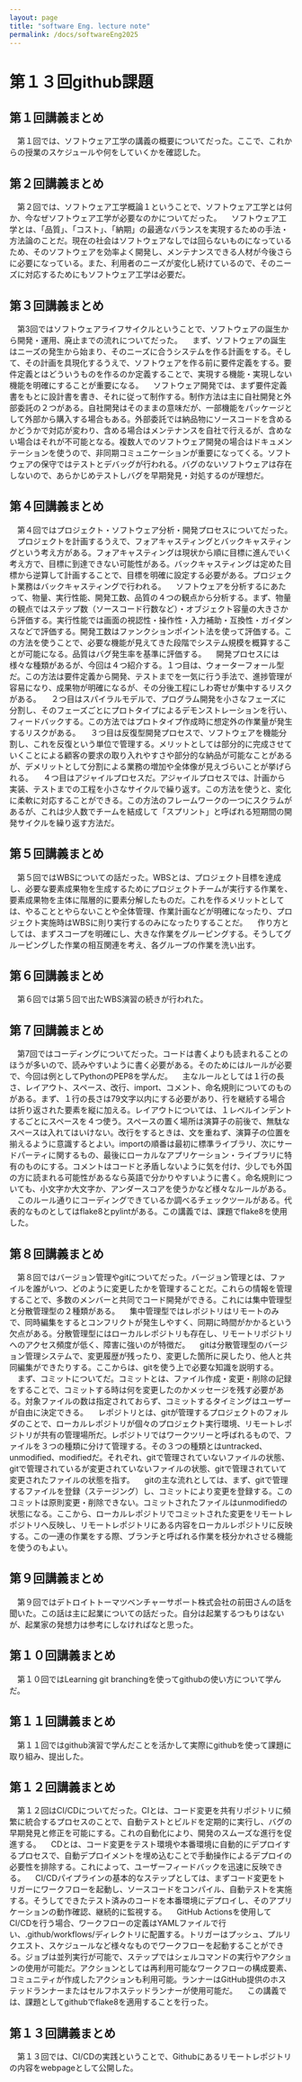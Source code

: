 ```yaml
---
layout: page
title: "software Eng. lecture note"
permalink: /docs/softwareEng2025
---
```




# 第１３回github課題

## 第１回講義まとめ
　第１回では、ソフトウェア工学の講義の概要についてだった。ここで、これからの授業のスケジュールや何をしていくかを確認した。

## 第２回講義まとめ
　第２回では、ソフトウェア工学概論１ということで、ソフトウェア工学とは何か、今なぜソフトウェア工学が必要なのかについてだった。
　ソフトウェア工学とは、「品質」、「コスト」、「納期」の最適なバランスを実現するための手法・方法論のことだ。現在の社会はソフトウェアなしでは回らないものになっているため、そのソフトウェアを効率よく開発し、メンテナンスできる人材が今後さらに必要になっている。また、利用者のニーズが変化し続けているので、そのニーズに対応するためにもソフトウェア工学は必要だ。

## 第３回講義まとめ
　第3回ではソフトウェアライフサイクルということで、ソフトウェアの誕生から開発・運用、廃止までの流れについてだった。
　まず、ソフトウェアの誕生はニーズの発生から始まり、そのニーズに合うシステムを作る計画をする。そして、その計画を具現化するうえで、ソフトウェアを作る前に要件定義をする。要件定義とはどういうものを作るのか定義することで、実現する機能・実現しない機能を明確にすることが重要になる。
　ソフトウェア開発では、まず要件定義書をもとに設計書を書き、それに従って制作する。制作方法は主に自社開発と外部委託の２つがある。自社開発はそのままの意味だが、一部機能をパッケージとして外部から購入する場合もある。外部委託では納品物にソースコードを含めるかどうかで対応が変わり、含める場合はメンテナンスを自社で行えるが、含めない場合はそれが不可能となる。複数人でのソフトウェア開発の場合はドキュメンテーションを使うので、非同期コミュニケーションが重要になってくる。ソフトウェアの保守ではテストとデバッグが行われる。バグのないソフトウェアは存在しないので、あらかじめテストしバグを早期発見・対処するのが理想だ。

## 第４回講義まとめ
　第４回ではプロジェクト・ソフトウェア分析・開発プロセスについてだった。
　プロジェクトを計画するうえで、フォアキャスティングとバックキャスティングという考え方がある。フォアキャスティングは現状から順に目標に進んでいく考え方で、目標に到達できない可能性がある。バックキャスティングは定めた目標から逆算して計画することで、目標を明確に設定する必要がある。プロジェクト業務はバックキャスティングで行われる。
　ソフトウェアを分析するにあたって、物量、実行性能、開発工数、品質の４つの観点から分析する。まず、物量の観点ではステップ数（ソースコード行数など）・オブジェクト容量の大きさから評価する。実行性能では画面の視認性・操作性・入力補助・互換性・ガイダンスなどで評価する。開発工数はファンクションポイント法を使って評価する。この方法を使うことで、必要な機能が見えてきた段階でシステム規模を概算することが可能になる。品質はバグ発生率を基準に評価する。
　開発プロセスには様々な種類があるが、今回は４つ紹介する。１つ目は、ウォーターフォール型だ。この方法は要件定義から開発、テストまでを一気に行う手法で、進捗管理が容易になり、成果物が明確になるが、その分後工程にしわ寄せが集中するリスクがある。
　２つ目はスパイラルモデルで、プログラム開発を小さなフェーズに分割し、そのフェーズごとにプロトタイプによるデモンストレーションを行い、フィードバックする。この方法ではプロトタイプ作成時に想定外の作業量が発生するリスクがある。
　３つ目は反復型開発プロセスで、ソフトウェアを機能分割し、これを反復という単位で管理する。メリットとしては部分的に完成させていくことによる顧客の要求の取り入れやすさや部分的な納品が可能なことがあるが、デメリットとして分割による業務の増加や全体像が見えづらいことが挙げられる。
　４つ目はアジャイルプロセスだ。アジャイルプロセスでは、計画から実装、テストまでの工程を小さなサイクルで繰り返す。この方法を使うと、変化に柔軟に対応することができる。この方法のフレームワークの一つにスクラムがあるが、これは少人数でチームを結成して「スプリント」と呼ばれる短期間の開発サイクルを繰り返す方法だ。

## 第５回講義まとめ
　第５回ではWBSについての話だった。WBSとは、プロジェクト目標を達成し、必要な要素成果物を生成するためにプロジェクトチームが実行する作業を、要素成果物を主体に階層的に要素分解したものだ。これを作るメリットとしては、やることとやらないことや全体管理、作業計画などが明確になったり、プロジェクト実施時はWBSに則り実行するのみになったりすることだ。
　作り方としては、まずスコープを明確にし、大きな作業をグルーピングする。そうしてグルーピングした作業の相互関連を考え、各グループの作業を洗い出す。

## 第６回講義まとめ
　第６回では第５回で出たWBS演習の続きが行われた。

## 第７回講義まとめ
　第7回ではコーディングについてだった。コードは書くよりも読まれることのほうが多いので、読みやすいように書く必要がある。そのためにはルールが必要で、今回は例としてPythonのPEP8を学んだ。
　主なルールとしては１行の長さ、レイアウト、スペース、改行、import、コメント、命名規則についてのものがある。まず、１行の長さは79文字以内にする必要があり、行を継続する場合は折り返された要素を縦に加える。レイアウトについては、１レベルインデントするごとにスペースを４つ使う。スペースの置く場所は演算子の前後で、無駄なスペースは入れてはいけない。改行をするときは、文を重ねず、演算子の位置を揃えるように意識するとよい。importの順番は最初に標準ライブラリ、次にサードパーティに関するもの、最後にローカルなアプリケーション・ライブラリに特有のものにする。コメントはコードと矛盾しないように気を付け、少しでも外国の方に読まれる可能性があるなら英語で分かりやすいように書く。命名規則についても、小文字か大文字か、アンダースコアを使うかなど様々なルールがある。
　このルール通りにコーディングできているか調べるチェックツールがある。代表的なものとしてはflake8とpylintがある。この講義では、課題でflake8を使用した。

## 第８回講義まとめ
　第８回ではバージョン管理やgitについてだった。バージョン管理とは、ファイルを誰がいつ、どのように変更したかを管理することだ。これらの情報を管理することで、多数のメンバーと共同でコード開発ができる。これには集中管理型と分散管理型の２種類がある。
　集中管理型ではレポジトリはリモートのみで、同時編集をするとコンフリクトが発生しやすく、同期に時間がかかるという欠点がある。分散管理型にはローカルレポジトリも存在し、リモートリポジトリへのアクセス頻度が低く、障害に強いのが特徴だ。
　gitは分散管理型のバージョン管理システムで、変更履歴が残ったり、変更した箇所に戻したり、他人と共同編集ができたりする。ここからは、gitを使う上で必要な知識を説明する。
　まず、コミットについてだ。コミットとは、ファイル作成・変更・削除の記録をすることで、コミットする時は何を変更したのかメッセージを残す必要がある。対象ファイルの数は指定されておらず、コミットするタイミングはユーザーが自由に決定できる。
　レポジトリとは、gitが管理するプロジェクトのフォルダのことで、ローカルレポジトリが個々のプロジェクト実行環境、リモートレポジトリが共有の管理場所だ。レポジトリではワークツリーと呼ばれるもので、ファイルを３つの種類に分けて管理する。その３つの種類とはuntracked、unmodified、modifiedだ。それぞれ、gitで管理されていないファイルの状態、gitで管理されているが変更されていないファイルの状態、gitで管理されていて変更されたファイルの状態を指す。
　gitの主な流れとしては、まず、gitで管理するファイルを登録（ステージング）し、コミットにより変更を登録する。このコミットは原則変更・削除できない。コミットされたファイルはunmodifiedの状態になる。ここから、ローカルレポジトリでコミットされた変更をリモートレポジトリへ反映し、リモートレポジトリにある内容をローカルレポジトリに反映する。この一連の作業をする際、ブランチと呼ばれる作業を枝分かれさせる機能を使うのもよい。

## 第９回講義まとめ
　第９回ではデトロイトトーマツベンチャーサポート株式会社の前田さんの話を聞いた。この話は主に起業についての話だった。自分は起業するつもりはないが、起業家の発想力は参考にしなければなと思った。

## 第１０回講義まとめ
　第１０回ではLearning git branchingを使ってgithubの使い方について学んだ。

## 第１１回講義まとめ
　第１１回ではgithub演習で学んだことを活かして実際にgithubを使って課題に取り組み、提出した。

## 第１２回講義まとめ
　第１２回はCI/CDについてだった。CIとは、コード変更を共有リポジトリに頻繁に統合するプロセスのことで、自動テストとビルドを定期的に実行し、バグの早期発見と修正を可能にする。これの自動化により、開発のスムーズな進行を促進する。
　CDとは、コード変更をテスト環境や本番環境に自動的にデプロイするプロセスで、自動デプロイメントを埋め込むことで手動操作によるデプロイの必要性を排除する。これによって、ユーザーフィードバックを迅速に反映できる。
　CI/CDパイプラインの基本的なステップとしては、まずコード変更をトリガーにワークフローを起動し、ソースコードをコンパイル、自動テストを実施する。そうしてできたテスト済みのコードを本番環境にデプロイし、そのアプリケーションの動作確認、継続的に監視する。
　GitHub Actionsを使用してCI/CDを行う場合、ワークフローの定義はYAMLファイルで行い、.github/workflows/ディレクトリに配置する。トリガーはプッシュ、プルリクエスト、スケジュールなど様々なものでワークフローを起動することができる。ジョブは並列実行が可能で、ステップではシェルコマンドの実行やアクションの使用が可能だ。アクションとしては再利用可能なワークフローの構成要素、コミュニティが作成したアクションも利用可能。ランナーはGitHub提供のホステッドランナーまたはセルフホステッドランナーが使用可能だ。
　この講義では、課題としてgithubでflake8を適用することを行った。

## 第１３回講義まとめ
　第１３回では、CI/CDの実践ということで、Githubにあるリモートレポジトリの内容をwebpageとして公開した。